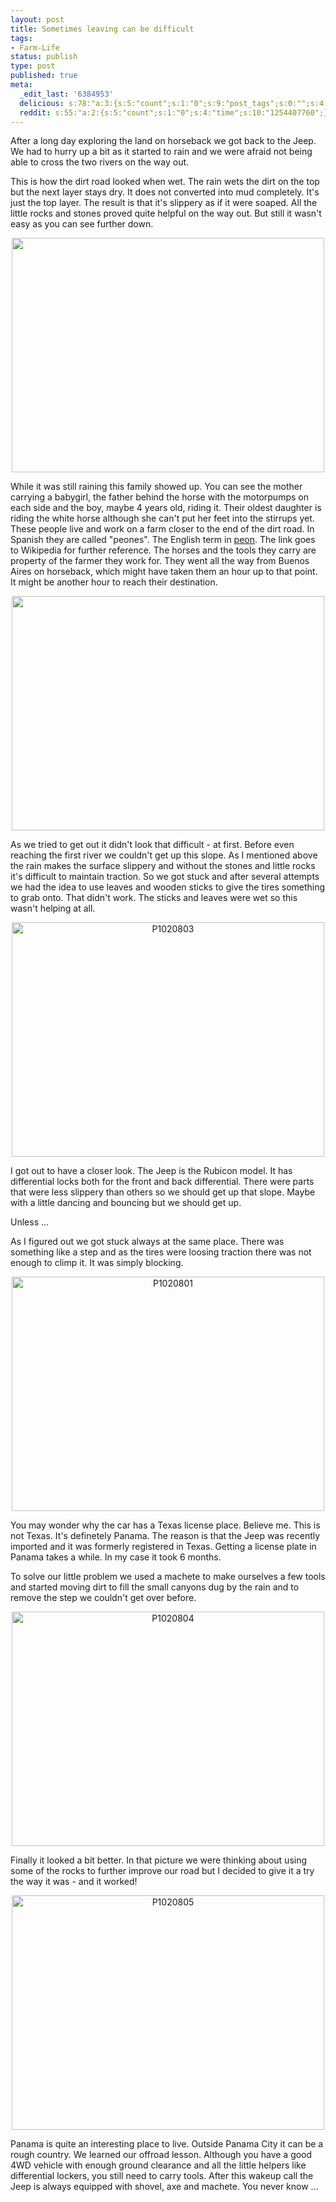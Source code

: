 ```yaml
---
layout: post
title: Sometimes leaving can be difficult
tags:
- Farm-Life
status: publish
type: post
published: true
meta:
  _edit_last: '6384953'
  delicious: s:78:"a:3:{s:5:"count";s:1:"0";s:9:"post_tags";s:0:"";s:4:"time";s:10:"1254407775";}";
  reddit: s:55:"a:2:{s:5:"count";s:1:"0";s:4:"time";s:10:"1254407760";}";
---
```

After a long day exploring the land on horseback we got back to the Jeep. We had to hurry up a bit as it started to rain and we were afraid not being able to cross the two rivers on the way out.

This is how the dirt road looked when wet. The rain wets the dirt on the top but the next layer stays dry. It does not converted into mud completely. It's just the top layer. The result is that it's slippery as if it were soaped. All the little rocks and stones proved quite helpful on the way out. But still it wasn't easy as you can see further down.

<a href="http://www.flickr.com/photos/34665899@N00/3888825888" title="View '' on Flickr.com"><div style="text-align:center;"><img src="http://farm4.static.flickr.com/3447/3888825888_45abf09cd0.jpg" alt="" border="0" width="500" height="375" /></div></a>

While it was still raining this family showed up. You can see the mother carrying a babygirl, the father behind the horse with the motorpumps on each side and the boy, maybe 4 years old, riding it. Their oldest daughter is riding the white horse although she can't put her feet into the stirrups yet. These people live and work on a farm closer to the end of the dirt road. In Spanish they are called "peones". The English term in <a href="http://en.wikipedia.org/wiki/Peon">peon</a>. The link goes to Wikipedia for further reference. The horses and the tools they carry are property of the farmer they work for. They went all the way from Buenos Aires on horseback, which might have taken them an hour up to that point. It might be another hour to reach their destination.

<a href="http://www.flickr.com/photos/34665899@N00/3888837100" title="View '' on Flickr.com"><div style="text-align:center;"><img src="http://farm3.static.flickr.com/2460/3888837100_0421f0f71c.jpg" alt="" border="0" width="500" height="375" /></div></a>

As we tried to get out it didn't look that difficult - at first. Before even reaching the first river we couldn't get up this slope. As I mentioned above the rain makes the surface slippery and without the stones and little rocks it's difficult to maintain traction. So we got stuck and after several attempts we had the idea to use leaves and wooden sticks to give the tires something to grab onto. That didn't work. The sticks and leaves were wet so this wasn't helping at all.

<a href="http://www.flickr.com/photos/34665899@N00/3891654350" title="View 'P1020803' on Flickr.com"><div style="text-align:center;"><img src="http://farm3.static.flickr.com/2591/3891654350_f056bda862.jpg" alt="P1020803" border="0" width="500" height="375" /></div></a>

I got out to have a closer look. The Jeep is the Rubicon model. It has differential locks both for the front and back differential. There were parts that were less slippery than others so we should get up that slope. Maybe with a little dancing and bouncing but we should get up.

Unless ...

As I figured out we got stuck always at the same place. There was something like a step and as the tires were loosing traction there was not enough to climp it. It was simply blocking.

<a href="http://www.flickr.com/photos/34665899@N00/3890865085" title="View 'P1020801' on Flickr.com"><div style="text-align:center;"><img src="http://farm3.static.flickr.com/2611/3890865085_0c09b09345.jpg" alt="P1020801" border="0" width="500" height="375" /></div></a>

You may wonder why the car has a Texas license place. Believe me. This is not Texas. It's definetely Panama. The reason is that the Jeep was recently imported and it was formerly registered in Texas. Getting a license plate in Panama takes a while. In my case it took 6 months.

To solve our little problem we used a machete to make ourselves a few tools and started moving dirt to fill the small canyons dug by the rain and to remove the step we couldn't get over before.

<a href="http://www.flickr.com/photos/34665899@N00/3891653432" title="View 'P1020804' on Flickr.com"><div style="text-align:center;"><img src="http://farm3.static.flickr.com/2514/3891653432_4066887ddf.jpg" alt="P1020804" border="0" width="500" height="375" /></div></a>

Finally it looked a bit better. In that picture we were thinking about using some of the rocks to further improve our road but I decided to give it a try the way it was - and it worked!

<a href="http://www.flickr.com/photos/34665899@N00/3890862435" title="View 'P1020805' on Flickr.com"><div style="text-align:center;"><img src="http://farm3.static.flickr.com/2516/3890862435_64d29eccc9.jpg" alt="P1020805" border="0" width="500" height="375" /></div></a>

Panama is quite an interesting place to live. Outside Panama City it can be a rough country. We learned our offroad lesson. Although you have a good 4WD vehicle with enough ground clearance and all the little helpers like differential lockers, you still need to carry tools. After this wakeup call the Jeep is always equipped with shovel, axe and machete. You never know ...
